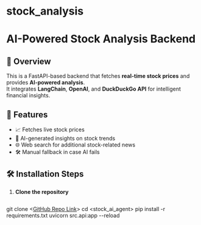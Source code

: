 # stock_analysis
# AI-Powered Stock Analysis Backend

## 📌 Overview
This is a FastAPI-based backend that fetches **real-time stock prices** and provides **AI-powered analysis**.  
It integrates **LangChain**, **OpenAI**, and **DuckDuckGo API** for intelligent financial insights.

## 🚀 Features
- 📈 Fetches live stock prices
- 🤖 AI-generated insights on stock trends
- 🌐 Web search for additional stock-related news
- 🛠️ Manual fallback in case AI fails

## 🛠️ Installation Steps

1. **Clone the repository**  
   ```bash
  git clone <[GitHub Repo Link](https://github.com/Vaibhav-shukla-11/stock_analysis.git)>
cd <stock_ai_agent>
pip install -r requirements.txt
uvicorn src.api:app --reload

